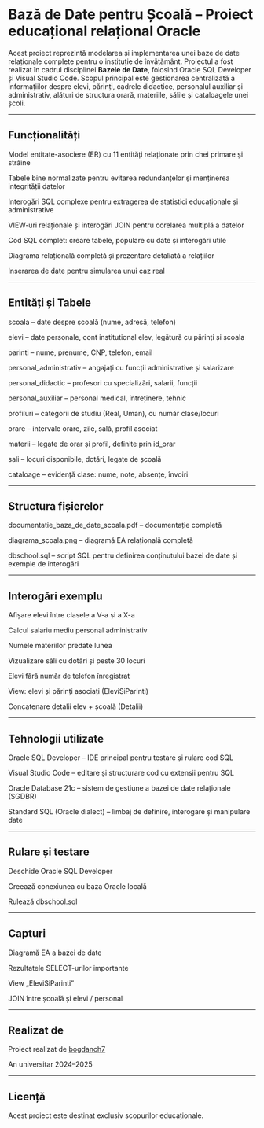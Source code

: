 # Bază de Date pentru Școală – Proiect educațional relațional Oracle
Acest proiect reprezintă modelarea și implementarea unei baze de date relaționale complete pentru o instituție de învățământ. Proiectul a fost realizat în cadrul disciplinei **Bazele de Date**, folosind Oracle SQL Developer și Visual Studio Code. Scopul principal este gestionarea centralizată a informațiilor despre elevi, părinți, cadrele didactice, personalul auxiliar și administrativ, alături de structura orară, materiile, sălile și cataloagele unei școli.

---

## Funcționalități
Model entitate-asociere (ER) cu 11 entități relaționate prin chei primare și străine

Tabele bine normalizate pentru evitarea redundanțelor și menținerea integrității datelor

Interogări SQL complexe pentru extragerea de statistici educaționale și administrative

VIEW-uri relaționale și interogări JOIN pentru corelarea multiplă a datelor

Cod SQL complet: creare tabele, populare cu date și interogări utile

Diagrama relațională completă și prezentare detaliată a relațiilor

Inserarea de date pentru simularea unui caz real

---

## Entități și Tabele
scoala – date despre școală (nume, adresă, telefon)

elevi – date personale, cont institutional elev, legătură cu părinți și școala

parinti – nume, prenume, CNP, telefon, email

personal_administrativ – angajați cu funcții administrative și salarizare

personal_didactic – profesori cu specializări, salarii, funcții

personal_auxiliar – personal medical, întreținere, tehnic

profiluri – categorii de studiu (Real, Uman), cu număr clase/locuri

orare – intervale orare, zile, sală, profil asociat

materii – legate de orar și profil, definite prin id_orar

sali – locuri disponibile, dotări, legate de școală

cataloage – evidență clase: nume, note, absențe, învoiri

---

## Structura fișierelor
documentatie_baza_de_date_scoala.pdf – documentație completă

diagrama_scoala.png – diagramă EA relațională completă

dbschool.sql – script SQL pentru definirea conținutului bazei de date și exemple de interogări 

---

## Interogări exemplu
Afișare elevi între clasele a V-a și a X-a

Calcul salariu mediu personal administrativ

Numele materiilor predate lunea

Vizualizare săli cu dotări și peste 30 locuri

Elevi fără număr de telefon înregistrat

View: elevi și părinți asociați (EleviSiParinti)

Concatenare detalii elev + școală (Detalii)

---

## Tehnologii utilizate
Oracle SQL Developer – IDE principal pentru testare și rulare cod SQL

Visual Studio Code – editare și structurare cod cu extensii pentru SQL

Oracle Database 21c – sistem de gestiune a bazei de date relaționale (SGDBR)

Standard SQL (Oracle dialect) – limbaj de definire, interogare și manipulare date

---

## Rulare și testare
Deschide Oracle SQL Developer

Creează conexiunea cu baza Oracle locală

Rulează dbschool.sql

---

## Capturi


Diagramă EA a bazei de date

Rezultatele SELECT-urilor importante

View „EleviSiParinti”

JOIN între școală și elevi / personal

---

## Realizat de
Proiect realizat de [bogdanch7](https://github.com/bogdanch7)

An universitar 2024–2025

---

## Licență
Acest proiect este destinat exclusiv scopurilor educaționale.

